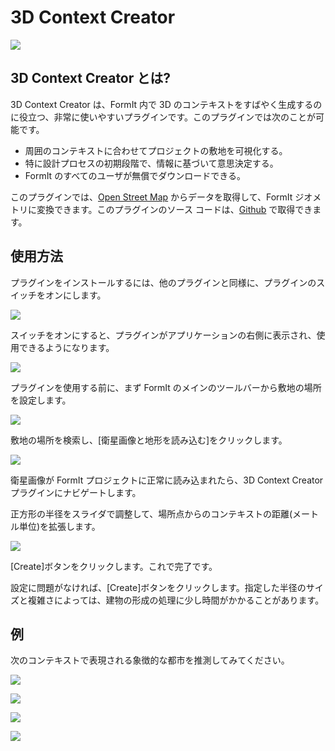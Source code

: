 # 3D Context Creator

![](../../.gitbook/assets/contextcreator1.gif)

## 3D Context Creator とは?

3D Context Creator は、FormIt 内で 3D のコンテキストをすばやく生成するのに役立つ、非常に使いやすいプラグインです。このプラグインでは次のことが可能です。

* 周囲のコンテキストに合わせてプロジェクトの敷地を可視化する。
* 特に設計プロセスの初期段階で、情報に基づいて意思決定する。
* FormIt のすべてのユーザが無償でダウンロードできる。&#x20;

このプラグインでは、[Open Street Map](https://www.openstreetmap.org/about) からデータを取得して、FormIt ジオメトリに変換できます。このプラグインのソース コードは、[Github](https://github.com/matterlab-co/FormIt-Context-Plugin) で取得できます。&#x20;

## 使用方法

プラグインをインストールするには、他のプラグインと同様に、プラグインのスイッチをオンにします。

![](../../.gitbook/assets/contextcreator3.png)

スイッチをオンにすると、プラグインがアプリケーションの右側に表示され、使用できるようになります。

![](../../.gitbook/assets/formitUI.PNG)

プラグインを使用する前に、まず FormIt のメインのツールバーから敷地の場所を設定します。

![](<../../.gitbook/assets/image (76).png>)

敷地の場所を検索し、[衛星画像と地形を読み込む]をクリックします。

![](<../../.gitbook/assets/image (77).png>)

衛星画像が FormIt プロジェクトに正常に読み込まれたら、3D Context Creator プラグインにナビゲートします。

正方形の半径をスライダで調整して、場所点からのコンテキストの距離(メートル単位)を拡張します。

![](../../.gitbook/assets/contextcreator7.png)

[Create]ボタンをクリックします。これで完了です。

設定に問題がなければ、[Create]ボタンをクリックします。指定した半径のサイズと複雑さによっては、建物の形成の処理に少し時間がかかることがあります。

## **例**

次のコンテキストで表現される象徴的な都市を推測してみてください。

![](<../../.gitbook/assets/image (2).png>)

![](<../../.gitbook/assets/image (34).png>)

![](<../../.gitbook/assets/image (13).png>)

![](<../../.gitbook/assets/image (59).png>)
